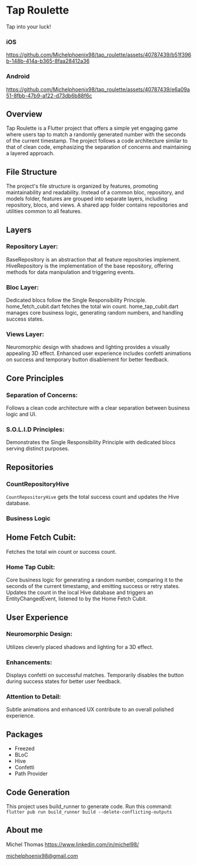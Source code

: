 # Tap Roulette

Tap into your luck!


### iOS
https://github.com/Michelphoenix98/tap_roulette/assets/40787439/b51f396b-148b-414a-b365-8faa28412a36


### Android
https://github.com/Michelphoenix98/tap_roulette/assets/40787439/e6a09a51-8fbb-47b9-af22-d73db6b88f6c

## Overview
Tap Roulette is a Flutter project that offers a simple yet engaging game where users tap to match a randomly generated number with the seconds of the current timestamp. The project follows a code architecture similar to that of clean code, emphasizing the separation of concerns and maintaining a layered approach.

## File Structure
The project's file structure is organized by features, promoting maintainability and readability. Instead of a common bloc, repository, and models folder, features are grouped into separate layers, including repository, blocs, and views. A shared app folder contains repositories and utilities common to all features.

## Layers
### Repository Layer:

BaseRepository is an abstraction that all feature repositories implement.
HiveRepository is the implementation of the base repository, offering methods for data manipulation and triggering events.

### Bloc Layer:

Dedicated blocs follow the Single Responsibility Principle.
home_fetch_cubit.dart fetches the total win count.
home_tap_cubit.dart manages core business logic, generating random numbers, and handling success states.

### Views Layer:

Neuromorphic design with shadows and lighting provides a visually appealing 3D effect.
Enhanced user experience includes confetti animations on success and temporary button disablement for better feedback.

## Core Principles

### Separation of Concerns:

Follows a clean code architecture with a clear separation between business logic and UI.

### S.O.L.I.D Principles:

Demonstrates the Single Responsibility Principle with dedicated blocs serving distinct purposes.

## Repositories

### CountRepositoryHive
`CountRepositoryHive` gets the total success count and updates the Hive database.

### Business Logic

## Home Fetch Cubit:

Fetches the total win count or success count.

### Home Tap Cubit:

Core business logic for generating a random number, comparing it to the seconds of the current timestamp, and emitting success or retry states.
Updates the count in the local Hive database and triggers an EntityChangedEvent, listened to by the Home Fetch Cubit.

## User Experience

### Neuromorphic Design:

Utilizes cleverly placed shadows and lighting for a 3D effect.

### Enhancements:

Displays confetti on successful matches.
Temporarily disables the button during success states for better user feedback.

### Attention to Detail:

Subtle animations and enhanced UX contribute to an overall polished experience.

## Packages

- Freezed
- BLoC
- Hive
- Confetti
- Path Provider

## Code Generation

This project uses build_runner to generate code. Run this command:
`flutter pub run build_runner build --delete-conflicting-outputs`

## About me
Michel Thomas
https://www.linkedin.com/in/michel98/


michelphoenix98@gmail.com

